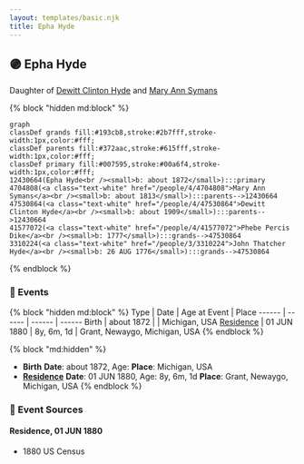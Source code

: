 ```yaml
---
layout: templates/basic.njk
title: Epha Hyde
---
```

## 🟣 Epha Hyde

Daughter of [Dewitt Clinton Hyde](/people/4/47530864) and [Mary Ann Symans](/people/4/4704808)

{% block "hidden md:block" %}
```mermaid
graph
classDef grands fill:#193cb8,stroke:#2b7fff,stroke-width:1px,color:#fff;
classDef parents fill:#372aac,stroke:#615fff,stroke-width:1px,color:#fff;
classDef primary fill:#007595,stroke:#00a6f4,stroke-width:1px,color:#fff;
12430664(Epha Hyde<br /><small>b: about 1872</small>):::primary
4704808(<a class="text-white" href="/people/4/4704808">Mary Ann Symans</a><br /><small>b: about 1813</small>):::parents-->12430664
47530864(<a class="text-white" href="/people/4/47530864">Dewitt Clinton Hyde</a><br /><small>b: about 1909</small>):::parents-->12430664
41577072(<a class="text-white" href="/people/4/41577072">Phebe Percis Dike</a><br /><small>b: 1777</small>):::grands-->47530864
3310224(<a class="text-white" href="/people/3/3310224">John Thatcher Hyde</a><br /><small>b: 26 AUG 1776</small>):::grands-->47530864
```
{% endblock %}

### 📆 Events

{% block "hidden md:block" %}
Type | Date | Age at Event | Place
------ | ------ | ------ | ------
Birth | about 1872 |  | Michigan, USA
[Residence](#event-event-0) | 01 JUN 1880 | 8y, 6m, 1d | Grant, Newaygo, Michigan, USA
{% endblock %}

{% block "md:hidden" %}
- **Birth**
**Date**: about 1872, Age:
**Place**: Michigan, USA
- **[Residence](#event-event-0)**
**Date**: 01 JUN 1880, Age: 8y, 6m, 1d
**Place**: Grant, Newaygo, Michigan, USA
{% endblock %}

### 📰 Event Sources

#### <a id="event-event-0"></a> Residence, 01 JUN 1880
* 1880 US Census
